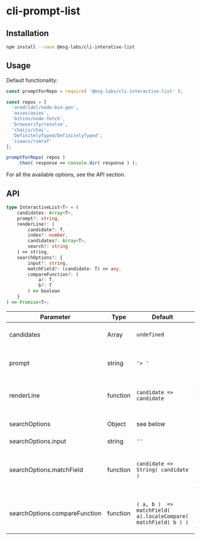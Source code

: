 # cli-prompt-list

## Installation

```sh
npm install --save @msg-labs/cli-interative-list
```

## Usage

Default functionality:

```js
const promptForRepo = require( '@msg-labs/cli-interactive-list' );

const repos = [
  'aredridel/node-bin-gen',
  'axios/axios',
  'bitinn/node-fetch',
  'browserify/resolve',
  'chaijs/chai',
  'DefinitelyTyped/DefinitelyTyped',
  'isaacs/rimraf'
];

promptForRepo( repos )
    .then( response => console.dir( response ) );

```
For all the available options, see the API section.

## API
```typescript
type InteractiveList<T> = (
    candidates: Array<T>,
    prompt?: string,
    renderLine?: (
        candidate?: T,
        index?: number,
        candidates?: Array<T>,
        search?: string
    ) => string,
    searchOptions?: {
        input?: string,
        matchField?: (candidate: T) => any,
        compareFunction?: (
            a?: T,
            b?: T
        ) => boolean
    }
) => Promise<T>;
```


| Parameter | Type | Default | Description |
|-|-|-|-|
| candidates | Array | `undefined` | List of elements to search |
| prompt | string | `'> '` | Text to be displayed next to the input |
| renderLine | function | `candidate => candidate` | Used to transform the output of each line |
| searchOptions | Object | see below | Custom search options |
| searchOptions.input | string | `''` | Initial input |
| searchOptions.matchField | function | `candidate => String( candidate )` | Selects which field will be used in the compare function |
| searchOptions.compareFunction | function | `( a, b )  => matchField( a).localeCompare( matchField( b ) )` | Defines how fields will be sorted after the search |

